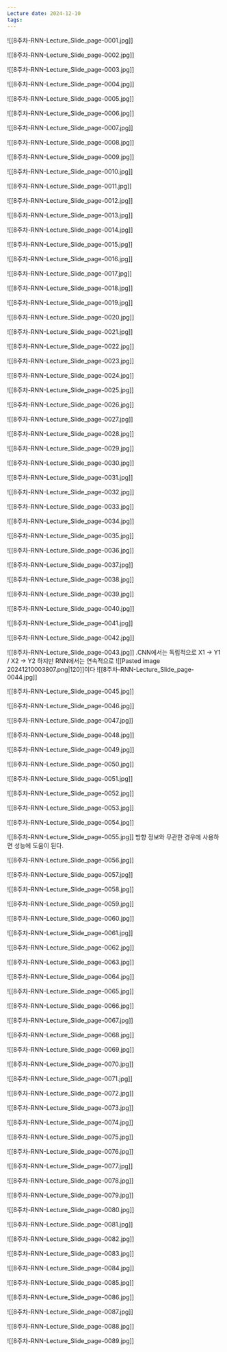 ```yaml
---
Lecture date: 2024-12-10
tags:
---
```


![[8주차-RNN-Lecture_Slide_page-0001.jpg]]

![[8주차-RNN-Lecture_Slide_page-0002.jpg]]

![[8주차-RNN-Lecture_Slide_page-0003.jpg]]

![[8주차-RNN-Lecture_Slide_page-0004.jpg]]

![[8주차-RNN-Lecture_Slide_page-0005.jpg]]

![[8주차-RNN-Lecture_Slide_page-0006.jpg]]

![[8주차-RNN-Lecture_Slide_page-0007.jpg]]

![[8주차-RNN-Lecture_Slide_page-0008.jpg]]

![[8주차-RNN-Lecture_Slide_page-0009.jpg]]

![[8주차-RNN-Lecture_Slide_page-0010.jpg]]

![[8주차-RNN-Lecture_Slide_page-0011.jpg]]

![[8주차-RNN-Lecture_Slide_page-0012.jpg]]

![[8주차-RNN-Lecture_Slide_page-0013.jpg]]

![[8주차-RNN-Lecture_Slide_page-0014.jpg]]

![[8주차-RNN-Lecture_Slide_page-0015.jpg]]

![[8주차-RNN-Lecture_Slide_page-0016.jpg]]

![[8주차-RNN-Lecture_Slide_page-0017.jpg]]

![[8주차-RNN-Lecture_Slide_page-0018.jpg]]

![[8주차-RNN-Lecture_Slide_page-0019.jpg]]

![[8주차-RNN-Lecture_Slide_page-0020.jpg]]

![[8주차-RNN-Lecture_Slide_page-0021.jpg]]

![[8주차-RNN-Lecture_Slide_page-0022.jpg]]

![[8주차-RNN-Lecture_Slide_page-0023.jpg]]

![[8주차-RNN-Lecture_Slide_page-0024.jpg]]

![[8주차-RNN-Lecture_Slide_page-0025.jpg]]

![[8주차-RNN-Lecture_Slide_page-0026.jpg]]

![[8주차-RNN-Lecture_Slide_page-0027.jpg]]

![[8주차-RNN-Lecture_Slide_page-0028.jpg]]

![[8주차-RNN-Lecture_Slide_page-0029.jpg]]

![[8주차-RNN-Lecture_Slide_page-0030.jpg]]

![[8주차-RNN-Lecture_Slide_page-0031.jpg]]

![[8주차-RNN-Lecture_Slide_page-0032.jpg]]

![[8주차-RNN-Lecture_Slide_page-0033.jpg]]

![[8주차-RNN-Lecture_Slide_page-0034.jpg]]

![[8주차-RNN-Lecture_Slide_page-0035.jpg]]

![[8주차-RNN-Lecture_Slide_page-0036.jpg]]

![[8주차-RNN-Lecture_Slide_page-0037.jpg]]

![[8주차-RNN-Lecture_Slide_page-0038.jpg]]

![[8주차-RNN-Lecture_Slide_page-0039.jpg]]

![[8주차-RNN-Lecture_Slide_page-0040.jpg]]

![[8주차-RNN-Lecture_Slide_page-0041.jpg]]

![[8주차-RNN-Lecture_Slide_page-0042.jpg]]

![[8주차-RNN-Lecture_Slide_page-0043.jpg]]
.CNN에서는 독립적으로 X1 -> Y1 / X2 -> Y2
하지만 RNN에서는 연속적으로 ![[Pasted image 20241210003807.png|120]]이다
![[8주차-RNN-Lecture_Slide_page-0044.jpg]]

![[8주차-RNN-Lecture_Slide_page-0045.jpg]]

![[8주차-RNN-Lecture_Slide_page-0046.jpg]]

![[8주차-RNN-Lecture_Slide_page-0047.jpg]]

![[8주차-RNN-Lecture_Slide_page-0048.jpg]]

![[8주차-RNN-Lecture_Slide_page-0049.jpg]]

![[8주차-RNN-Lecture_Slide_page-0050.jpg]]

![[8주차-RNN-Lecture_Slide_page-0051.jpg]]

![[8주차-RNN-Lecture_Slide_page-0052.jpg]]

![[8주차-RNN-Lecture_Slide_page-0053.jpg]]

![[8주차-RNN-Lecture_Slide_page-0054.jpg]]

![[8주차-RNN-Lecture_Slide_page-0055.jpg]]
방향 정보와 무관한 경우에 사용하면 성능에 도움이 된다.

![[8주차-RNN-Lecture_Slide_page-0056.jpg]]

![[8주차-RNN-Lecture_Slide_page-0057.jpg]]

![[8주차-RNN-Lecture_Slide_page-0058.jpg]]

![[8주차-RNN-Lecture_Slide_page-0059.jpg]]

![[8주차-RNN-Lecture_Slide_page-0060.jpg]]

![[8주차-RNN-Lecture_Slide_page-0061.jpg]]

![[8주차-RNN-Lecture_Slide_page-0062.jpg]]

![[8주차-RNN-Lecture_Slide_page-0063.jpg]]

![[8주차-RNN-Lecture_Slide_page-0064.jpg]]

![[8주차-RNN-Lecture_Slide_page-0065.jpg]]

![[8주차-RNN-Lecture_Slide_page-0066.jpg]]

![[8주차-RNN-Lecture_Slide_page-0067.jpg]]

![[8주차-RNN-Lecture_Slide_page-0068.jpg]]

![[8주차-RNN-Lecture_Slide_page-0069.jpg]]

![[8주차-RNN-Lecture_Slide_page-0070.jpg]]

![[8주차-RNN-Lecture_Slide_page-0071.jpg]]

![[8주차-RNN-Lecture_Slide_page-0072.jpg]]

![[8주차-RNN-Lecture_Slide_page-0073.jpg]]

![[8주차-RNN-Lecture_Slide_page-0074.jpg]]

![[8주차-RNN-Lecture_Slide_page-0075.jpg]]

![[8주차-RNN-Lecture_Slide_page-0076.jpg]]

![[8주차-RNN-Lecture_Slide_page-0077.jpg]]

![[8주차-RNN-Lecture_Slide_page-0078.jpg]]

![[8주차-RNN-Lecture_Slide_page-0079.jpg]]

![[8주차-RNN-Lecture_Slide_page-0080.jpg]]

![[8주차-RNN-Lecture_Slide_page-0081.jpg]]

![[8주차-RNN-Lecture_Slide_page-0082.jpg]]

![[8주차-RNN-Lecture_Slide_page-0083.jpg]]

![[8주차-RNN-Lecture_Slide_page-0084.jpg]]

![[8주차-RNN-Lecture_Slide_page-0085.jpg]]

![[8주차-RNN-Lecture_Slide_page-0086.jpg]]

![[8주차-RNN-Lecture_Slide_page-0087.jpg]]

![[8주차-RNN-Lecture_Slide_page-0088.jpg]]

![[8주차-RNN-Lecture_Slide_page-0089.jpg]]